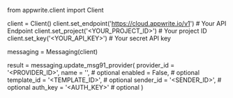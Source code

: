 from appwrite.client import Client

client = Client()
client.set_endpoint('https://cloud.appwrite.io/v1') # Your API Endpoint
client.set_project('&lt;YOUR_PROJECT_ID&gt;') # Your project ID
client.set_key('&lt;YOUR_API_KEY&gt;') # Your secret API key

messaging = Messaging(client)

result = messaging.update_msg91_provider(
    provider_id = '<PROVIDER_ID>',
    name = '<NAME>', # optional
    enabled = False, # optional
    template_id = '<TEMPLATE_ID>', # optional
    sender_id = '<SENDER_ID>', # optional
    auth_key = '<AUTH_KEY>' # optional
)
